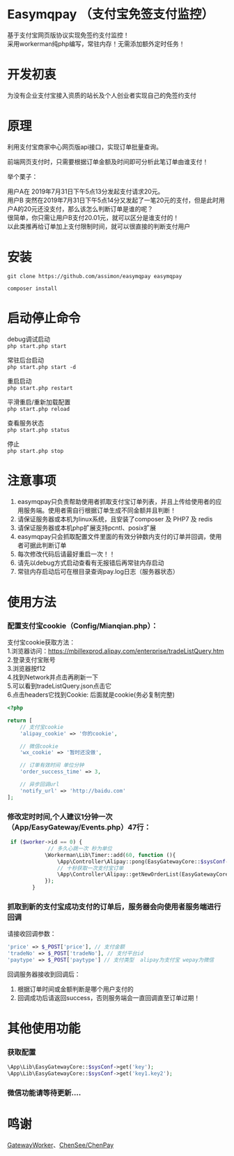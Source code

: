 Easymqpay （支付宝免签支付监控）
=================

基于支付宝网页版协议实现免签约支付监控！  
采用workerman纯php编写，常驻内存！无需添加额外定时任务！

开发初衷
=======

为没有企业支付宝接入资质的站长及个人创业者实现自己的免签约支付


原理
=======
利用支付宝商家中心网页版api接口，实现订单批量查询。   
  
前端网页支付时，只需要根据订单金额及时间即可分析此笔订单由谁支付！       

举个栗子：   

用户A在 2019年7月31日下午5点13分发起支付请求20元。    
用户B 突然在2019年7月31日下午5点14分又发起了一笔20元的支付，但是此时用户A的20元还没支付，那么该怎么判断订单是谁的呢？     
很简单，你只需让用户B支付20.01元，就可以区分是谁支付的！     
以此类推再给订单加上支付限制时间，就可以很直接的判断支付用户
 
安装
=======
~~~
git clone https://github.com/assimon/easymqpay easymqpay

composer install
~~~

启动停止命令
=========

debug调试启动  
`php start.php start`

常驻后台启动  
`php start.php start -d`

重启启动  
`php start.php restart`

平滑重启/重新加载配置  
`php start.php reload`

查看服务状态  
`php start.php status`

停止  
`php start.php stop`



注意事项
=======
1. easymqpay只负责帮助使用者抓取支付宝订单列表，并且上传给使用者的应用服务端。使用者需自行根据订单生成不同金额并且判断！  
2. 请保证服务器或本机为linux系统，且安装了composer 及 PHP7 及 redis    
3. 请保证服务器或本机php扩展支持pcntl、posix扩展
4. easymqpay只会抓取配置文件里面的有效分钟数内支付的订单并回调，使用者可据此判断订单    
5. 每次修改代码后请最好重启一次！！     
6. 请先以debug方式启动查看有无报错后再常驻内存启动      
7. 常驻内存启动后可在根目录查询pay.log日志（服务器状态）

使用方法
=========

### 配置支付宝cookie（Config/Mianqian.php）：   

支付宝cookie获取方法：  
1.浏览器访问：https://mbillexprod.alipay.com/enterprise/tradeListQuery.htm    
2.登录支付宝账号   
3.浏览器按f12   
4.找到Network并点击再刷新一下     
5.可以看到tradeListQuery.json点击它    
6.点击headers它找到Cookie: 后面就是cookie(务必复制完整)    



```php
<?php

return [
    // 支付宝cookie
    'alipay_cookie' => '你的cookie',

    // 微信cookie
    'wx_cookie' => '暂时还没做',

    // 订单有效时间 单位分钟
    'order_success_time' => 3,

    // 异步回调url
    'notify_url' => 'http://baidu.com'
];
```
### 修改定时时间,个人建议1分钟一次（App/EasyGateway/Events.php）47行：  
   
```php
 if ($worker->id == 0) {
             // 多久心跳一次 秒为单位
            \Workerman\Lib\Timer::add(60, function (){
                \App\Controller\Alipay::pong(EasyGatewayCore::$sysConf->get('alipay_cookie'));
                // 十秒获取一次支付宝订单
                \App\Controller\Alipay::getNewOrderList(EasyGatewayCore::$sysConf->get('alipay_cookie'));
            });
        }

```

### 抓取到新的支付宝成功支付的订单后，服务器会向使用者服务端进行回调

请接收回调参数：    
```php
'price' => $_POST['price'], // 支付金额
'tradeNo' => $_POST['tradeNo'], // 支付平台id
'paytype' => $_POST['paytype'] // 支付类型  alipay为支付宝 wepay为微信
```

回调服务器接收到回调后：
1. 根据订单时间或金额判断是哪个用户支付的
2. 回调成功后请返回success，否则服务端会一直回调直至订单过期！    



其他使用功能
=========

### 获取配置
```php
\App\Lib\EasyGatewayCore::$sysConf->get('key');
\App\Lib\EasyGatewayCore::$sysConf->get('key1.key2');
```

### 微信功能请等待更新....


鸣谢
=========
[GatewayWorker](https://github.com/walkor/GatewayWorker)、[ChenSee/ChenPay](https://github.com/ChenSee/ChenPay) 
